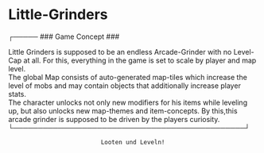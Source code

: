 # Little-Grinders


┌───── ### Game Concept ### 

Little Grinders is supposed to be an endless Arcade-Grinder with no Level-Cap at all. 
For this, everything in the game is set to scale by player and map level.               
The global Map consists of auto-generated map-tiles which increase the level of mobs and
may contain objects that additionally increase player stats.                           
The character unlocks not only new modifiers for his items while leveling up, but also 
unlocks new map-themes and item-concepts. By this,this arcade grinder is supposed to be
driven by the players curiosity.                                                                    
└───────────────────────────────────────────────┘
                              
                              Looten und Leveln!
